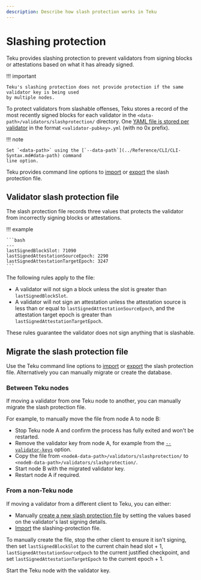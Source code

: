 ```yaml
---
description: Describe how slash protection works in Teku
---
```


# Slashing protection

Teku provides slashing protection to prevent validators from signing blocks or attestations
based on what it has already signed.

!!! important

    Teku's slashing protection does not provide protection if the same validator key is being used
    by multiple nodes.

To protect validators from slashable offenses, Teku stores a record of the most recently signed
blocks for each validator in the `<data-path>/validators/slashprotection/` directory. One
[YAML file is stored per validator] in the format `<validator-pubkey>.yml` (with no 0x prefix).

!!! note

    Set `<data-path>` using the [`--data-path`](../Reference/CLI/CLI-Syntax.md#data-path) command
    line option.

Teku provides command line options to [import] or [export] the slash protection file.

## Validator slash protection file

The slash protection file records three values that protects the validator from incorrectly
signing blocks or attestations.

!!! example

    ```bash
    ---
    lastSignedBlockSlot: 71090
    lastSignedAttestationSourceEpoch: 2290
    lastSignedAttestationTargetEpoch: 3247
    ```

The following rules apply to the file:

* A validator will not sign a block unless the slot is greater than `lastSignedBlockSlot`.
* A validator will not sign an attestation unless the attestation source is less than or equal to
    `lastSignedAttestationSourceEpoch`, and the attestation target epoch is greater than
    `lastSignedAttestationTargetEpoch`.

These rules guarantee the validator does not sign anything that is slashable.

## Migrate the slash protection file

Use the Teku command line options to [import] or [export] the slash protection file.
Alternatively you can manually migrate or create the database.

### Between Teku nodes

If moving a validator from one Teku node to another, you can manually migrate the slash protection
file.

For example, to manually move the file from node A to node B:

* Stop Teku node A and confirm the process has fully exited and won't be restarted.
* Remove the validator key from node A, for example from the
    [`--validator-keys`](../Reference/CLI/CLI-Syntax.md#validator-keys) option.
* Copy the file from `<nodeA-data-path>/validators/slashprotection/` to
    `<nodeB-data-path>/validators/slashprotection/`.
* Start node B with the migrated validator key.
* Restart node A if required.


### From a non-Teku node

If moving a validator from a different client to Teku, you can either:

* Manually [create a new slash protection file] by setting the values based on the validator's last
    signing details.
* [Import] the slashing-protection file.

To manually create the file, stop the other client to ensure it isn't signing, then set
`lastSignedBlockSlot` to the current chain head slot + 1, `lastSignedAttestationSourceEpoch` to the
current justified checkpoint, and set `lastSignedAttestationTargetEpoch` to the current epoch + 1.

Start the Teku node with the validator key.

<!-- links -->
[YAML file is stored per validator]: #validator-slash-protection-file
[create a new slash protection file]: #validator-slash-protection-file
[import]: ../Reference/CLI/CLI-Subcommands.md#import
[export]: ../Reference/CLI/CLI-Subcommands.md#export